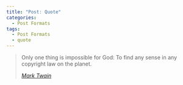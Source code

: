```yaml
---
title: "Post: Quote"
categories:
  - Post Formats
tags:
  - Post Formats
  - quote
---
```


> Only one thing is impossible for God: To find any sense in any copyright law on the planet.
> 
> <cite><a href="https://www.brainyquote.com/quotes/quotes/m/marktwain163473.html">Mark Twain</a></cite>